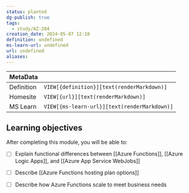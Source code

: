 ```yaml
---
status: planted
dg-publish: true
tags:
  - study/AZ-204
creation_date: 2024-05-07 12:18
definition: undefined
ms-learn-url: undefined
url: undefined
aliases:
---
```


| MetaData   |                                              |
| ---------- | -------------------------------------------- |
| Definition | `VIEW[{definition}][text(renderMarkdown)]`   |
| Homesite   | `VIEW[{url}][text(renderMarkdown)]`          |
| MS Learn   | `VIEW[{ms-learn-url}][text(renderMarkdown)]` |

## Learning objectives

After completing this module, you will be able to:

- [ ] Explain functional differences between [[Azure Functions]], [[Azure Logic Apps]], and [[Azure App Service WebJobs]]
- [ ] Describe [[Azure Functions hosting plan options]]
- [ ] Describe how Azure Functions scale to meet business needs

